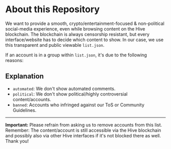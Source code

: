 # About this Repository

We want to provide a smooth, crypto/entertainment-focused & non-political social-media experience, even while browsing content on the Hive blockchain. The blockchain is always censorship resistant, but every interface/website has to decide which content to show.
In our case, we use this transparent and public viewable `list.json`.

If an account is in a group within `list.json`, it's due to the following reasons:


## Explanation

- `automated`: We don't show automated comments.
- `political`: We don't show political/highly controversial content/accounts.
- `banned`: Accounts who infringed against our ToS or Community Guidelines.



---

**Important:** Please refrain from asking us to remove accounts from this list. Remember: The content/account is still accessible via the Hive blockchain and possibly also via other Hive interfaces if it's not blocked there as well. Thank you!
